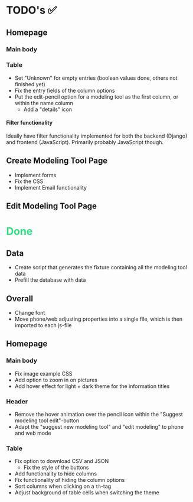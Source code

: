 
# TODO's ✅

## Homepage
### Main body

### Table
* Set "Unknown" for empty entries (boolean values done, others not finished yet)
* Fix the entry fields of the column options
* Put the edit-pencil option for a modeling tool as the first column, or within the name column
  * Add a "details" icon

#### Filter functionality
Ideally have filter functionality implemented for both the backend (Django) and frontend (JavaScript). Primarily 
probably JavaScript though.

## Create Modeling Tool Page
* Implement forms
* Fix the CSS
* Implement Email functionality

## Edit Modeling Tool Page

<h1 style="color: #32DE84;">Done</h1>

## Data
* Create script that generates the fixture containing all the modeling tool data
* Prefill the database with data

## Overall
* Change font
* Move phone/web adjusting properties into a single file, which is then imported to each js-file

## Homepage
### Main body
* Fix image example CSS
* Add option to zoom in on pictures
* Add hover effect for light + dark theme for the information titles

### Header
* Remove the hover animation over the pencil icon within the "Suggest modeling tool edit"-button
* Adapt the "suggest new modeling tool" and "edit modeling" to phone and web mode

### Table
* Fix option to download CSV and JSON
  * Fix the style of the buttons
* Add functionality to hide columns
* Fix functionality of hiding the column options
* Sort columns when clicking on a ``th``-tag
* Adjust background of table cells when switching the theme